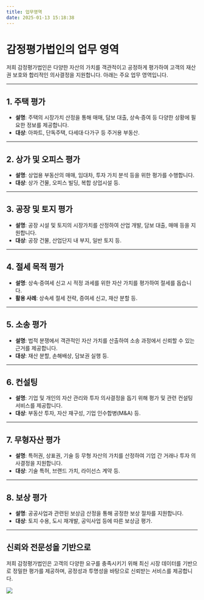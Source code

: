```yaml
---
title: 업무영역
date: 2025-01-13 15:18:38
---
```


# 감정평가법인의 업무 영역

저희 감정평가법인은 다양한 자산의 가치를 객관적이고 공정하게 평가하여 고객의 재산권 보호와 합리적인 의사결정을 지원합니다. 아래는 주요 업무 영역입니다.

---

## 1. 주택 평가
- **설명**: 주택의 시장가치 산정을 통해 매매, 담보 대출, 상속·증여 등 다양한 상황에 필요한 정보를 제공합니다.
- **대상**: 아파트, 단독주택, 다세대·다가구 등 주거용 부동산.

---

## 2. 상가 및 오피스 평가
- **설명**: 상업용 부동산의 매매, 임대차, 투자 가치 분석 등을 위한 평가를 수행합니다.
- **대상**: 상가 건물, 오피스 빌딩, 복합 상업시설 등.

---

## 3. 공장 및 토지 평가
- **설명**: 공장 시설 및 토지의 시장가치를 산정하여 산업 개발, 담보 대출, 매매 등을 지원합니다.
- **대상**: 공장 건물, 산업단지 내 부지, 일반 토지 등.

---

## 4. 절세 목적 평가
- **설명**: 상속·증여세 신고 시 적정 과세를 위한 자산 가치를 평가하여 절세를 돕습니다.
- **활용 사례**: 상속세 절세 전략, 증여세 신고, 재산 분할 등.

---

## 5. 소송 평가
- **설명**: 법적 분쟁에서 객관적인 자산 가치를 산출하여 소송 과정에서 신뢰할 수 있는 근거를 제공합니다.
- **대상**: 재산 분할, 손해배상, 담보권 실행 등.

---

## 6. 컨설팅
- **설명**: 기업 및 개인의 자산 관리와 투자 의사결정을 돕기 위해 평가 및 관련 컨설팅 서비스를 제공합니다.
- **대상**: 부동산 투자, 자산 재구성, 기업 인수합병(M&A) 등.

---

## 7. 무형자산 평가
- **설명**: 특허권, 상표권, 기술 등 무형 자산의 가치를 산정하여 기업 간 거래나 투자 의사결정을 지원합니다.
- **대상**: 기술 특허, 브랜드 가치, 라이선스 계약 등.

---

## 8. 보상 평가
- **설명**: 공공사업과 관련된 보상금 산정을 통해 공정한 보상 절차를 지원합니다.
- **대상**: 토지 수용, 도시 재개발, 공익사업 등에 따른 보상금 평가.

---

## 신뢰와 전문성을 기반으로
저희 감정평가법인은 고객의 다양한 요구를 충족시키기 위해 최신 시장 데이터를 기반으로 정밀한 평가를 제공하며, 공정성과 투명성을 바탕으로 신뢰받는 서비스를 제공합니다.

![](/images/fig-services.png)